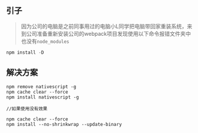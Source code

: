 


## 引子

> 因为公司的电脑是之前同事用过的电脑小L同学把电脑带回家重装系统，来到公司准备重新安装公司的webpack项目发现使用以下命令报错文件夹中也没有`node_modules`

```javascript
npm install -D 
```

## 解决方案

```
npm remove nativescript -g
npm cache clear --force
npm install nativescript -g

//如果使用没有效果

npm cache clear --force 
npm install --no-shrinkwrap --update-binary

```



